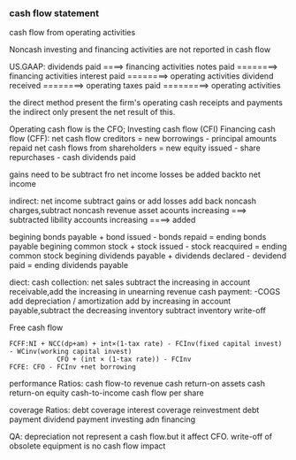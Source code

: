 ### cash flow statement

cash flow from operating activities


Noncash investing and financing activities are not reported in cash flow

US.GAAP:
	dividends paid ====> financing activities
	notes paid ========> financing activities
	interest paid ========>  operating activities
	dividend received ========> operating 
	taxes paid =========>  operating activities

the direct method present the firm's operating cash receipts and payments
the indirect only present the net result of this.

Operating cash flow is the CFO;
Investing cash flow (CFI)
Financing cash flow (CFF):
	net cash flow creditors = new borrowings - principal amounts repaid
	net cash flows from shareholders = new equity issued - share repurchases - cash dividends paid

gains need to be subtract fro net income 
losses be added backto net income

indirect:
	net income
	subtract gains or add losses 
	add back noncash charges,subtract noncash revenue
		asset acounts increasing ===> subtracted
		libility accounts increasing ====> added

begining bonds payable + bond issued - bonds repaid = ending bonds payable
begining common stock + stock issued - stock reacquired = ending common stock
begining dividends payable + dividends declared - devidend paid = ending dividends payable

diect:
	cash collection:
		net sales
		subtract the increasing in account receivable,add the increasing in unearning revenue
	cash payment:
		-COGS
		add depreciation / amortization
		add by increasing in account payable,subtract the decreasing inventory
		subtract inventory write-off

Free cash flow

	FCFF:NI + NCC(dp+am) + int×(1-tax rate) - FCInv(fixed capital invest) - WCinv(working capital invest)
				CFO + (int × (1-tax rate)) - FCInv 
	FCFE: CFO - FCInv +net borrowing

performance Ratios:
	cash flow-to revenue
	cash return-on assets
	cash return-on equity
	cash-to-income
	cash flow per share

coverage Ratios:
	debt coverage
	interest coverage
	reinvestment
	debt payment
	dividend payment
	investing adn financing


QA:
	depreciation not represent a cash flow.but it affect CFO.
	write-off of obsolete equipment is no cash flow impact





